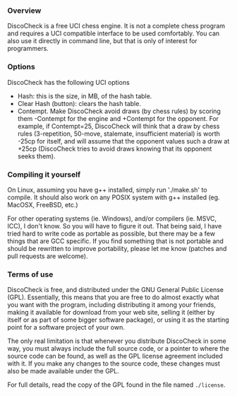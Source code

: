### Overview

DiscoCheck is a free UCI chess engine. It is not a complete chess program and requires a UCI
compatible interface to be used comfortably. You can also use it directly in command line, but that
is only of interest for programmers.

### Options

DiscoCheck has the following UCI options

* Hash: this is the size, in MB, of the hash table.
* Clear Hash (button): clears the hash table.
* Contempt. Make DiscoCheck avoid draws (by chess rules) by scoring them -Contempt for the engine and
+Contempt for the opponent. For example, if Contempt=25, DiscoCheck will think that a draw by chess
rules (3-repetition, 50-move, stalemate, insufficient material) is worth -25cp for itself, and will
assume that the opponent values such a draw at +25cp (DiscoCheck tries to avoid draws knowing that
its opponent seeks them).

### Compiling it yourself

On Linux, assuming you have g++ installed, simply run './make.sh' to compile. It should also work on
any POSIX system with g++ installed (eg. MacOSX, FreeBSD, etc.)

For other operating systems (ie. Windows), and/or compilers (ie. MSVC, ICC), I don't know. So you
will have to figure it out. That being said, I have tried hard to write code as portable as possible,
but there may be a few things that are GCC specific. If you find something that is not portable and
should be rewritten to improve portability, please let me know (patches and pull requests are
welcome).

### Terms of use

DiscoCheck is free, and distributed under the GNU General Public License (GPL). Essentially, this
means that you are free to do almost exactly what you want with the program, including distributing
it among your friends, making it available for download from your web site, selling it (either by
itself or as part of some bigger software package), or using it as the starting point for a software
project of your own.

The only real limitation is that whenever you distribute DiscoCheck in some way, you must always
include the full source code, or a pointer to where the source code can be found, as well as the GPL
license agreement included with it. If you make any changes to the source code, these changes must
also be made available under the GPL.

For full details, read the copy of the GPL found in the file named `./license`.